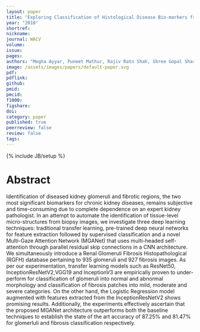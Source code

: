 ```yaml
---
layout: paper
title: "Exploring Classification of Histological Disease Bio-markers from Renal Biopsy Images"
year: "2018"
shortref: 
nickname: 
journal: WACV
volume: 
issue: 
pages:
authors: "Megha Ayyar, Puneet Mathur, Rajiv Ratn Shah, Shree Gopal Sharma"
image: /assets/images/papers/default-paper.svg
pdf: 
pdflink: 
github:
pmid: 
pmcid: 
f1000: 
figshare: 
doi: 
category: paper
published: true
peerreview: false
review: false
tags: 
---
```

{% include JB/setup %}

# Abstract 

Identification of diseased kidney glomeruli and fibrotic regions, the two most significant biomarkers for chronic kidney diseases, remains subjective and time-consuming due to complete dependence on an expert kidney pathologist. In an attempt to automate the identification of tissue-level micro-structures from biopsy images, we investigate three deep learning techniques: traditional transfer learning, pre-trained deep neural networks for feature extraction followed by supervised classification and a novel Multi-Gaze Attention Network (MGANet) that uses multi-headed self-attention through parallel residual skip connections in a CNN architecture. We simultaneously introduce a Renal Glomeruli Fibrosis Histopathological (RGFH) database
pertaining to 935 glomeruli and 927 fibrosis images. As per our experimentation, transfer learning models such as ResNet50, InceptionResNetV2,VGG19 and InceptionV3 are
empirically proven to under-perform for classification of glomeruli into normal and abnormal morphology and classification of fibrosis patches into mild, moderate and severe categories. On the other hand, the Logistic Regression model augmented with features extracted from the InceptionResNetV2 shows promising results. Additionally, the experiments effectively ascertain that the proposed MGANet architecture outperforms both the baseline techniques to establish the state of the art accuracy of 87.25% and 81.47% for glomerluli and fibrosis classification respectively.